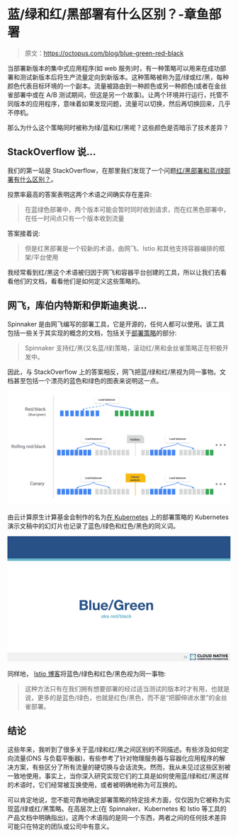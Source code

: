 # 蓝/绿和红/黑部署有什么区别？-章鱼部署

> 原文：<https://octopus.com/blog/blue-green-red-black>

当部署新版本的集中式应用程序(如 web 服务)时，有一种策略可以用来在成功部署和测试新版本后将生产流量定向到新版本。这种策略被称为蓝/绿或红/黑，每种颜色代表目标环境的一个副本。流量被路由到一种颜色或另一种颜色(或者在金丝雀部署中或在 A/B 测试期间，但这是另一个故事)。让两个环境并行运行，托管不同版本的应用程序，意味着如果发现问题，流量可以切换，然后再切换回来，几乎不停机。

那么为什么这个策略同时被称为绿/蓝和红/黑呢？这些颜色是否暗示了技术差异？

## StackOverflow 说...

我们的第一站是 StackOverflow，在那里我们发现了一个问题[红/黑部署和蓝/绿部署有什么区别？](https://stackoverflow.com/questions/45259589/whats-the-difference-between-red-black-deployment-and-blue-green-deployment)。

投票率最高的答案表明这两个术语之间确实存在差异:

> 在蓝绿色部署中，两个版本可能会暂时同时收到请求，而在红黑色部署中，在任一时间点只有一个版本收到流量

答案接着说:

> 但是红黑部署是一个较新的术语，由网飞、Istio 和其他支持容器编排的框架/平台使用

我经常看到红/黑这个术语被归因于网飞和容器平台创建的工具，所以让我们去看看他们的文档，看看他们是如何定义这些策略的。

## 网飞，库伯内特斯和伊斯迪奥说...

Spinnaker 是由网飞编写的部署工具，它是开源的，任何人都可以使用。该工具包括一些关于其实现的概念的文档，包括关于[部署策略](https://www.spinnaker.io/concepts/#deployment-strategies)的部分:

> Spinnaker 支持红/黑(又名蓝/绿)策略，滚动红/黑和金丝雀策略正在积极开发中。

因此，与 StackOverflow 上的答案相反，网飞把蓝/绿和红/黑视为同一事物。文档甚至包括一个漂亮的蓝色和绿色的图表来说明这一点。

[![Deployment Strategies](img/d50d88f4758b96ce0c7ec442cb734484.png)](#)

由云计算原生计算基金会制作的名为[在 Kubernetes](https://www.cncf.io/wp-content/uploads/2018/03/CNCF-Presentation-Template-K8s-Deployment.pdf) 上的部署策略的 Kubernetes 演示文稿中的幻灯片也记录了蓝色/绿色和红色/黑色的同义词。

[![Deployment Strategies on Kubernetes](img/1d346cdcbd19f15137fbbbef0a8eddc6.png)](#)

同样地， [Istio 博客](https://istio.io/blog/2017/0.1-canary/)将蓝色/绿色和红色/黑色视为同一事物:

> 这种方法只有在我们拥有想要部署的经过适当测试的版本时才有用，也就是说，更多的是蓝色/绿色，也就是红色/黑色，而不是“把脚伸进水里”的金丝雀部署。

## 结论

这些年来，我听到了很多关于蓝/绿和红/黑之间区别的不同描述。有些涉及如何定向流量(DNS 与负载平衡器)，有些参考了针对物理服务器与容器化应用程序的解决方案，有些区分了所有流量的硬切换与会话流失。然而，我从未见过这些区别被一致地使用，事实上，当你深入研究实现它们的工具是如何使用蓝/绿和红/黑这样的术语时，它们经常被互换使用，或者被明确地称为可互换的。

可以肯定地说，您不能可靠地确定部署策略的特定技术方面，仅仅因为它被称为实现蓝/绿或红/黑策略。在高层次上(在 Spinnaker、Kubernetes 和 Istio 等工具的产品文档中明确指出)，这两个术语指的是同一个东西，两者之间的任何技术差异可能只在特定的团队或公司中有意义。